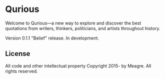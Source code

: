 # Qurious
Welcome to Qurious—a new way to explore and discover the best quotations from writers, thinkers, politicians, and artists throughout history.

Version 0.1.1 "Belief" release. In development.

## License

All code and other intellectual property Copyright 2015- by Meagre. All rights reserved.
